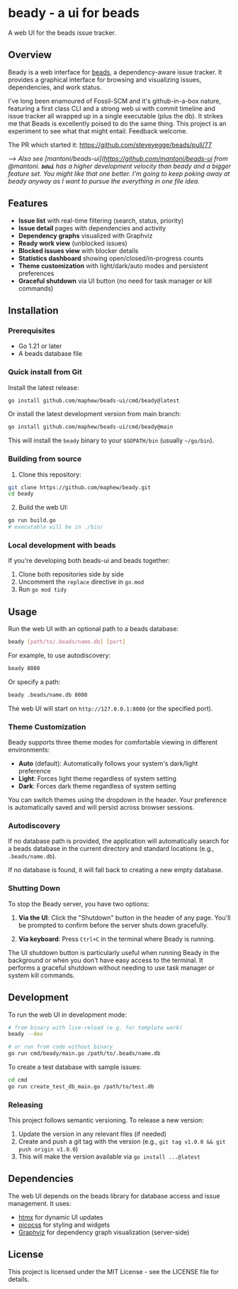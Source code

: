 # beady - a ui for beads

A web UI for the beads issue tracker.

## Overview

Beady is a web interface for [beads](https://github.com/steveyegge/beads), a
dependency-aware issue tracker. It provides a graphical interface for browsing and
visualizing issues, dependencies, and work status.

I've long been enamoured of Fossil-SCM and it's github-in-a-box nature, featuring a first class CLI and a strong web ui with commit timeline and issue tracker all wrapped up in a single executable (plus the db). It strikes me that Beads is excellently poised to do the same thing. This project is an experiment to see what that might entail. Feedback welcome.

The PR which started it: 
https://github.com/steveyegge/beads/pull/77


_--> Also see [mantoni/beads-ui](https://github.com/mantoni/beads-ui from @mantoni. **`bdui`** has a higher development velocity than beady and a bigger feature set. You might like that one better. I'm going to keep poking away at beady anyway as I want to pursue the everything in one file idea._

## Features

- **Issue list** with real-time filtering (search, status, priority)
- **Issue detail** pages with dependencies and activity
- **Dependency graphs** visualized with Graphviz
- **Ready work view** (unblocked issues)
- **Blocked issues view** with blocker details
- **Statistics dashboard** showing open/closed/in-progress counts
- **Theme customization** with light/dark/auto modes and persistent preferences
- **Graceful shutdown** via UI button (no need for task manager or kill commands)

## Installation

### Prerequisites

- Go 1.21 or later
- A beads database file

### Quick install from Git

Install the latest release:

```bash
go install github.com/maphew/beads-ui/cmd/beady@latest
```

Or install the latest development version from main branch:

```bash
go install github.com/maphew/beads-ui/cmd/beady@main
```

This will install the `beady` binary to your `$GOPATH/bin` (usually `~/go/bin`).

### Building from source

1. Clone this repository:
```bash
git clone https://github.com/maphew/beady.git
cd beady
```

2. Build the web UI:
```bash
go run build.go
# executable will be in ./bin/
```

### Local development with beads

If you're developing both beads-ui and beads together:

1. Clone both repositories side by side
2. Uncomment the `replace` directive in `go.mod`
3. Run `go mod tidy`

## Usage

Run the web UI with an optional path to a beads database:

```bash
beady [path/to/.beads/name.db] [port]
```

For example, to use autodiscovery:
```bash
beady 8080
```

Or specify a path:
```bash
beady .beads/name.db 8080
```

The web UI will start on `http://127.0.0.1:8080` (or the specified port).

### Theme Customization

Beady supports three theme modes for comfortable viewing in different environments:

- **Auto** (default): Automatically follows your system's dark/light preference
- **Light**: Forces light theme regardless of system setting
- **Dark**: Forces dark theme regardless of system setting

You can switch themes using the dropdown in the header. Your preference is automatically saved and will persist across browser sessions.

### Autodiscovery

If no database path is provided, the application will automatically search for a beads database in the current directory and standard locations (e.g., `.beads/name.db`).

If no database is found, it will fall back to creating a new empty database.

### Shutting Down

To stop the Beady server, you have two options:

1. **Via the UI**: Click the "Shutdown" button in the header of any page. You'll be prompted to confirm before the server shuts down gracefully.

2. **Via keyboard**: Press `Ctrl+C` in the terminal where Beady is running.

The UI shutdown button is particularly useful when running Beady in the background or when you don't have easy access to the terminal. It performs a graceful shutdown without needing to use task manager or system kill commands.

## Development

To run the web UI in development mode:

```bash
# from binary with live-reload (e.g. for template work)
beady --dev 

# or run from code without binary
go run cmd/beady/main.go /path/to/.beads/name.db
```

To create a test database with sample issues:

```bash
cd cmd
go run create_test_db_main.go /path/to/test.db
```

### Releasing

This project follows semantic versioning. To release a new version:

1. Update the version in any relevant files (if needed)
2. Create and push a git tag with the version (e.g., `git tag v1.0.0 && git push origin v1.0.0`)
3. This will make the version available via `go install ...@latest`

## Dependencies

The web UI depends on the beads library for database access and issue management. It uses:

- [htmx](https://htmx.org) for dynamic UI updates
- [picocss](https://picocss.com) for styling and widgets
- [Graphviz](https://graphviz.org) for dependency graph visualization (server-side)

## License

This project is licensed under the MIT License - see the LICENSE file for details.
